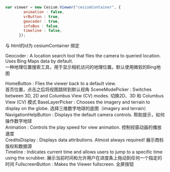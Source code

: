 ``` javascript
var viewer = new Cesium.Viewer("cesiumContainer", {
        animation : false,
        vrButton : true,
        geocoder : true,
        infoBox : false, 
        timeline : false,
      });     
```  
与 html的id为 cesiumContainer 绑定     


Geocoder : A location search tool that flies the camera to queried location. Uses Bing Maps data by default.   
一种地理位置搜索工具，用于显示相机访问的地理位置。默认使用微软的Bing地图

HomeButton : Flies the viewer back to a default view.   
首页位置，点击之后将视图跳转到默认视角
SceneModePicker : Switches between 3D, 2D and Columbus View (CV) modes.
切换2D、3D 和 Columbus View (CV) 模式
BaseLayerPicker : Chooses the imagery and terrain to display on the globe.
选择三维数字地球的底图（imagery and terrain）
NavigationHelpButton : Displays the default camera controls. 
帮助提示，如何操作数字地球  
Animation : Controls the play speed for view animation.
控制视窗动画的播放速度   
CreditsDisplay : Displays data attributions. Almost always required!
展示商标版权和数据源  
Timeline : Indicates current time and allows users to jump to a specific time using the scrubber.
展示当前时间和允许用户在进度条上拖动到任何一个指定的时间
FullscreenButton : Makes the Viewer fullscreen. 全屏按钮

